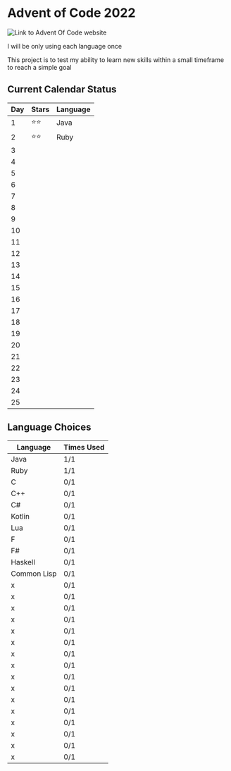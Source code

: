 # Advent of Code 2022

![Link to Advent Of Code website](https://adventofcode.com/)

I will be only using each language once

This project is to test my ability to learn new skills within a small timeframe to reach a simple goal

## Current Calendar Status

| Day | Stars | Language |
| --- | --- | --- |
| 1 | ⭐⭐ | Java |
| 2 | ⭐⭐ | Ruby |
| 3 |  |  |
| 4 |  |  |
| 5 |  |  |
| 6 |  |  |
| 7 |  |  |
| 8 |  |  |
| 9 |  |  |
| 10 |  |  |
| 11 |  |  |
| 12 |  |  |
| 13 |  |  |
| 14 |  |  |
| 15 |  |  |
| 16 |  |  |
| 17 |  |  |
| 18 |  |  |
| 19 |  |  |
| 20 |  |  |
| 21 |  |  |
| 22 |  |  |
| 23 |  |  |
| 24 |  |  |
| 25 |  |  |

## Language Choices

| Language | Times Used |
| --- | --- |
| Java | 1/1 |
| Ruby | 1/1 |
| C | 0/1 |
| C++ | 0/1 |
| C# | 0/1 |
| Kotlin | 0/1 |
| Lua | 0/1 |
| F | 0/1 |
| F# | 0/1 |
| Haskell | 0/1 |
| Common Lisp | 0/1 |
| x | 0/1 |
| x | 0/1 |
| x | 0/1 |
| x | 0/1 |
| x | 0/1 |
| x | 0/1 |
| x | 0/1 |
| x | 0/1 |
| x | 0/1 |
| x | 0/1 |
| x | 0/1 |
| x | 0/1 |
| x | 0/1 |
| x | 0/1 |
| x | 0/1 |
| x | 0/1 |
